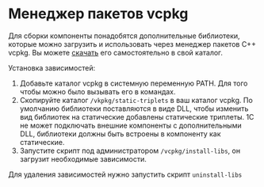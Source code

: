 # Менеджер пакетов vcpkg

Для сборки компоненты понадобятся дополнительные библиотеки, которые можно загрузить и использовать через менеджер пакетов С++ vcpkg. Вы можете [скачать](https://github.com/microsoft/vcpkg) его самостоятельно в свой каталог.

Установка зависимостей:

1. Добавьте каталог vcpkg в системную переменную PATH. Для того чтобы можно было вызывать его в командах.
2. Скопируйте каталог `/vkpkg/static-triplets` в ваш каталог vcpkg. По умолчанию библиотеки поставляются в виде DLL, чтобы изменить вид библиотек на статические добавлены статические триплеты. 1С не может подключать внешние компоненты с дополнительными DLL, библиотеки должны быть встроены в компоненту как статические.
3. Запустите скрипт под администратором `/vcpkg/install-libs`, он загрузит необходимые зависимости.

Для удаления зависимостей нужно запустить скрипт `uninstall-libs`


